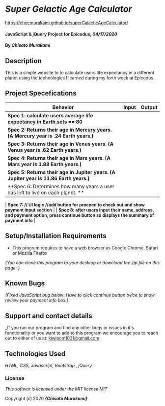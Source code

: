 # _Super Gelactic Age Calculator_

https://cheemurakami.github.io/superGalacticAgeCalculator/

#### JavaScript & jQuery Project for Epicodus, _04/17/2020_

#### By _**Chisato Murakami**_

## Description
This is a simple website to to calculate users life expectancy in a different planet using the technologies I learned during my forth week at Epicodus.

## Project Specefications

|  Behavior                 |  Input  | Output
|---------------------------|---------|-------
| **Spec 1: calculate users average life expectancy in Earth.sets == 80**| |
| **Spec 2: Returns their age in Mercury years. (A Mercury year is .24 Earth years.)** | |
| **Spec 3: Returns their age in Venus years. (A Venus year is .62 Earth years.)** | |
| **Spec 4: Returns their age in Mars years. (A Mars year is 1.88 Earth years.)** | |
| **Spec 5: Returns their age in Jupiter years. (A Jupiter year is 11.86 Earth years.)**  | |
| **Spec 6: Determines how many years a user has left to live on each planet. **    |

| **Spec 7: // UI logic //add button for proceed to check out and show payment input section**    |
| **Spec 8: after users input their name, address, and payment option, press continue button so displays the summary of payment info**    |


## Setup/Installation Requirements

* This program requires to have a web browser as Google Chrome, Safari or Mozilla Firefox

_{You can clone this program to your desktop or download the zip file on this page: }_

## Known Bugs

_{Fixed JavaScript bug below:
  Have to click continue button twice to show review your payment info box.}_

## Support and contact details

_If you run our program and find any other bugs or issues in it's functionality or you want to add to this program we encourage you to reach out to either of us at: kiwipom1031@gmail.com

## Technologies Used

_HTML, CSS, Javascript, Bootstrap , jQuery._

### License

*This softwar is licensed under the MIT license [MIT](https://en.wikipedia.org/wiki/MIT_License)*

Copyright (c) 2020 **_{Chisato Murakami}_**
